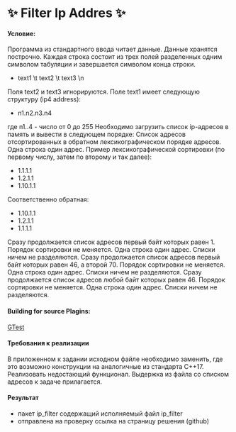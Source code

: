 #                         ✨ Filter Ip Addres   ✨

#### Условие:

Программа из стандартного ввода читает данные. Данные хранятся построчно. Каждая строка состоит из
трех полей разделенных одним символом табуляции и завершается символом конца строки.

- text1 \t text2 \t text3 \n

Поля text2 и text3 игнорируются. Поле text1 имеет следующую структуру (ip4 address):

- n1.n2.n3.n4

где n1..4 - число от 0 до 255
Необходимо загрузить список ip-адресов в память и вывести в следующем порядке:
Список адресов отсортированных в обратном лексикографическом порядке адресов. Одна строка один адрес.
Пример лексикографической сортировки (по первому числу, затем по второму и так далее):

- 1.1.1.1
- 1.2.1.1
- 1.10.1.1

Соответственно обратная:

- 1.10.1.1
- 1.2.1.1
- 1.1.1.1

Сразу продолжается список адресов первый байт которых равен 1. Порядок сортировки не меняется. Одна
строка один адрес. Списки ничем не разделяются.
Сразу продолжается список адресов первый байт которых равен 46, а второй 70. Порядок сортировки не
меняется. Одна строка один адрес. Списки ничем не разделяются.
Сразу продолжается список адресов любой байт которых равен 46. Порядок сортировки не меняется. Одна
строка один адрес. Списки ничем не разделяются.

#### Building for source Plagins:

 [GTest](https://github.com/google/googletest)

#### Требования к реализации

В приложенном к задании исходном файле необходимо заменить, где это возможно конструкции на
аналогичные из стандарта С++17.
Реализовать недостающий функционал.
Выдержка из файла со списком адресов к задаче прилагается.

#### Результат
- пакет ip_filter содержащий исполняемый файл ip_filter
- отправлена на проверку ссылка на страницу решения (github)
